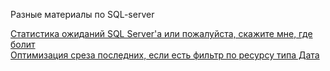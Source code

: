 Разные материалы по SQL-server

[Статистика ожиданий SQL Server'а или пожалуйста, скажите мне, где болит](wait_stat.md)  
[Оптимизация среза последних, если есть фильтр по ресурсу типа Дата](СрезПоследнихСОтборомПоРесурсуДата/srez-posl-filter-by-resource.md)  